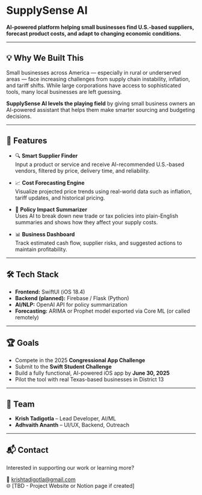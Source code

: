 # SupplySense AI

**AI-powered platform helping small businesses find U.S.-based suppliers, forecast product costs, and adapt to changing economic conditions.**

---

## 💡 Why We Built This

Small businesses across America — especially in rural or underserved areas — face increasing challenges from supply chain instability, inflation, and tariff shifts. While large corporations have access to sophisticated tools, many local businesses are left guessing.

**SupplySense AI levels the playing field** by giving small business owners an AI-powered assistant that helps them make smarter sourcing and budgeting decisions.

---

## 🧠 Features

- 🔍 **Smart Supplier Finder**  
  Input a product or service and receive AI-recommended U.S.-based vendors, filtered by price, delivery time, and reliability.

- 📈 **Cost Forecasting Engine**  
  Visualize projected price trends using real-world data such as inflation, tariff updates, and historical pricing.

- 🧾 **Policy Impact Summarizer**  
  Uses AI to break down new trade or tax policies into plain-English summaries and shows how they affect your supply costs.

- 📊 **Business Dashboard**  
  Track estimated cash flow, supplier risks, and suggested actions to maintain profitability.

---

## 🛠 Tech Stack

- **Frontend:** SwiftUI (iOS 18.4)
- **Backend (planned):** Firebase / Flask (Python)
- **AI/NLP:** OpenAI API for policy summarization
- **Forecasting:** ARIMA or Prophet model exported via Core ML (or called remotely)

---

## 🏆 Goals

- Compete in the 2025 **Congressional App Challenge**
- Submit to the **Swift Student Challenge**
- Build a fully functional, AI-powered iOS app by **June 30, 2025**
- Pilot the tool with real Texas-based businesses in District 13

---

## 👥 Team

- **Krish Tadigotla** – Lead Developer, AI/ML  
- **Adhvaith Ananth** – UI/UX, Backend, Outreach

---

## 📬 Contact

Interested in supporting our work or learning more?

📧 krishtadigotla@gmail.com  
🌐 [TBD - Project Website or Notion page if created]
